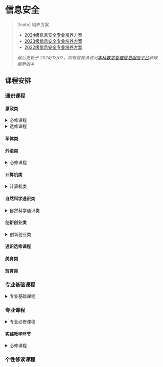 # 信息安全

> [!note] 培养方案
> - [2024级信息安全专业培养方案](2024级信息安全专业培养方案.pdf)
> - [2023级信息安全专业培养方案](2023级信息安全专业培养方案.pdf)
> - [2022级信息安全专业培养方案](2022级信息安全专业培养方案.pdf)
> 
> *最后更新于 2024/12/02，如有需要请访问[本科教学管理信息服务平台](http://zdbk.zju.edu.cn)获取最新版本*

## 课程安排

### 通识课程

#### 思政类

<details>
<summary>必修课程</summary>

<a><p style="font-size:16px;color:grey"> 形势与政策I</p></a>

<a><p style="font-size:16px;color:grey"> 中国近代史纲要</p></a>

<a><p style="font-size:16px;color:grey"> 思想道德与法治</p></a>

<a><p style="font-size:16px;color:grey"> 马克思主义基本原理</p></a>

<a><p style="font-size:16px;color:grey"> 习近平新时代特色社会主义思想概论</p></a>

<a><p style="font-size:16px;color:grey"> 毛泽东思想和中国特色社会主义理论体系概论</p></a>

<a><p style="font-size:16px;color:grey"> 形势与政策II</p></a>
</details>

<details>
<summary>选修课程</summary>

<a><p style="font-size:16px;color:grey"> 中国改革开放史</p></a>

<a><p style="font-size:16px;color:grey"> 新中国史</p></a>

<a><p style="font-size:16px;color:grey"> 中国共产党历史</p></a>

<a><p style="font-size:16px;color:grey"> 社会主义发展史</p></a>
</details>

#### 军体类

#### 外语类

<details>
<summary>必修课程</summary>
<a><p style="font-size:16px;color:grey"> 英语水平测试</p></a>

<summary>选修课程</summary>
<a><p style="font-size:16px;color:grey"> 大学英语III</p></a>

<a><p style="font-size:16px;color:grey"> 大学英语IV</p></a>
</details>

#### 计算机类

<details>
<summary>计算机类</summary>
<a><p style="font-size:16px;color:grey"> C程序设计基础及实验</p></a>
</details>

#### 自然科学通识类

<details>
<summary>自然科学通识类</summary>
<a><p style="font-size:16px;color:grey"> 微积分（甲）I</p></a>

<a><p style="font-size:16px;color:grey"> 线性代数（甲）</p></a>

<a><p style="font-size:16px;color:grey"> 大学物理（乙）I</p></a>

<a><p style="font-size:16px;color:grey"> 微积分（甲）II</p></a>

<a><p style="font-size:16px;color:grey"> 大学物理（乙）II</p></a>

<a><p style="font-size:16px;color:grey"> 大学物理实验</p></a>
</details>

#### 创新创业类

<details>
<summary>创新创业类</summary>
<a><p style="font-size:16px;color:grey"> 创业基础</p></a>

<a><p style="font-size:16px;color:grey"> 创业启程</p></a>

<a><p style="font-size:16px;color:grey"> 创业实践：从0到1</p></a>

<a><p style="font-size:16px;color:grey"> 大学生KAB创业基础</p></a>

<a><p style="font-size:16px;color:grey"> 职业生涯规划</p></a>

<a><p style="font-size:16px;color:grey"> 创业基础</p></a>

<a><p style="font-size:16px;color:grey"> 创新创业实践启蒙</p></a>
</details>

#### 通识选修课程

#### 美育类

#### 劳育类

### 专业基础课程

<details>
<summary>专业基础课程</summary>
<a><p style="font-size:16px;color:grey"> 数据结构基础</p></a>

<a><p style="font-size:16px;color:grey"> 面向对象程序设计</p></a>
</details>

### 专业课程

<details>
<summary>专业必修课程</summary>

<a><p style="font-size:16px;color:grey"> 信息安全原理与数学基础</p></a>

<a><p style="font-size:16px;color:grey"> 计算机系统I</p></a>

<a><p style="font-size:16px;color:grey"> 高级数据结构算法与分析</p></a>

<a><p style="font-size:16px;color:grey"> 计算机系统II</p></a>

<a><p style="font-size:16px;color:grey"> 数据安全与密码学基础</p></a>

<a><p style="font-size:16px;color:grey"> 计算机系统III</p></a>

<a><p style="font-size:16px;color:grey"> 隐私计算与数据合规</p></a>

<a><p style="font-size:16px;color:grey"> 计算机网络</p></a>

<a><p style="font-size:16px;color:grey"> 软件安全原理和实践</p></a>

<a><p style="font-size:16px;color:grey"> 网络安全原理与实践</p></a>

<a><p style="font-size:16px;color:grey"> 编译原理</p></a>

<a><p style="font-size:16px;color:grey"> 系统安全原理和实践</p></a>

<a><p style="font-size:16px;color:grey"> 无线与物联网安全基础</p></a>

<summary>专业选修课程</summary>

<a><p style="font-size:16px;color:grey"> 汇编语言</p></a>

<a><p style="font-size:16px;color:grey"> 数据库系统</p></a>

<a><p style="font-size:16px;color:grey"> 面向信息安全的信号处理</p></a>

<a><p style="font-size:16px;color:grey"> 密码学进阶</p></a>

<a><p style="font-size:16px;color:grey"> 人工智能伦理与安全</p></a>

<a><p style="font-size:16px;color:grey"> 人工智能安全</p></a>

<a><p style="font-size:16px;color:grey"> 硬件安全基础</p></a>

<a><p style="font-size:16px;color:grey"> 多媒体安全</p></a>

<a><p style="font-size:16px;color:grey"> 软件保护技术</p></a>

<a><p style="font-size:16px;color:grey"> 技术沟通</p></a>

<a><p style="font-size:16px;color:grey"> 计算机动画</p></a>

<a><p style="font-size:16px;color:grey"> 计算理论</p></a>

<a><p style="font-size:16px;color:grey"> 专题研讨</p></a>

<a><p style="font-size:16px;color:grey"> 编程语言原理</p></a>

<a><p style="font-size:16px;color:grey"> 量子计算理论基础与软件系统 </p></a>

<a><p style="font-size:16px;color:grey"> 区块链安全与数字货币原理</p></a>

<a><p style="font-size:16px;color:grey"> 职业发展规划讲座</p></a>

<a><p style="font-size:16px;color:grey"> 计算机科学思想史</p></a>

<a><p style="font-size:16px;color:grey"> 深度合成技术与电子取证</p></a>

<a><p style="font-size:16px;color:grey"> 社交网络安全与隐私</p></a>

<a><p style="font-size:16px;color:grey"> 科研实践I</p></a>

<a><p style="font-size:16px;color:grey"> 科研实践II </p></a>

<a><p style="font-size:16px;color:grey"> 计算机前沿技术讲座</p></a>
</details>

#### 实践教学环节

<details>
<summary>必修课程</summary>

<a><p style="font-size:16px;color:grey"> 课程综合实践II</p></a>

<a><p style="font-size:16px;color:grey"> 工程实践</p></a>

<summary>选修课程</summary>

<a><p style="font-size:16px;color:grey"> 计算机系统概论</p></a>

<a><p style="font-size:16px;color:grey"> 课程综合实践I</p></a>
</details>

### 个性修读课程



